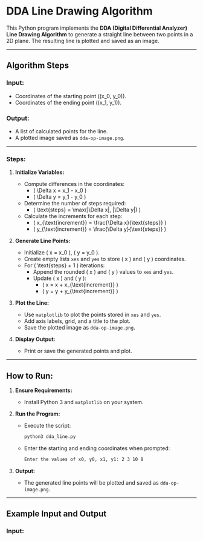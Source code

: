 # DDA Line Drawing Algorithm

This Python program implements the **DDA (Digital Differential Analyzer) Line Drawing Algorithm** to generate a straight line between two points in a 2D plane. The resulting line is plotted and saved as an image.

---

## **Algorithm Steps**

### **Input:**
- Coordinates of the starting point \((x_0, y_0)\).
- Coordinates of the ending point \((x_1, y_1)\).

### **Output:**
- A list of calculated points for the line.
- A plotted image saved as `dda-op-image.png`.

---

### **Steps:**

1. **Initialize Variables:**
   - Compute differences in the coordinates:
     - \( \Delta x = x_1 - x_0 \)
     - \( \Delta y = y_1 - y_0 \)
   - Determine the number of steps required:
     - \( \text{steps} = \max(|\Delta x|, |\Delta y|) \)
   - Calculate the increments for each step:
     - \( x_{\text{increment}} = \frac{\Delta x}{\text{steps}} \)
     - \( y_{\text{increment}} = \frac{\Delta y}{\text{steps}} \)

2. **Generate Line Points:**
   - Initialize \( x = x_0 \), \( y = y_0 \).
   - Create empty lists `xes` and `yes` to store \( x \) and \( y \) coordinates.
   - For \( \text{steps} + 1 \) iterations:
     - Append the rounded \( x \) and \( y \) values to `xes` and `yes`.
     - Update \( x \) and \( y \):
       - \( x = x + x_{\text{increment}} \)
       - \( y = y + y_{\text{increment}} \)

3. **Plot the Line:**
   - Use `matplotlib` to plot the points stored in `xes` and `yes`.
   - Add axis labels, grid, and a title to the plot.
   - Save the plotted image as `dda-op-image.png`.

4. **Display Output:**
   - Print or save the generated points and plot.

---

## **How to Run:**

1. **Ensure Requirements:**
   - Install Python 3 and `matplotlib` on your system.

2. **Run the Program:**
   - Execute the script:
     ```bash
     python3 dda_line.py
     ```
   - Enter the starting and ending coordinates when prompted:
     ```bash
     Enter the values of x0, y0, x1, y1: 2 3 10 8
     ```

3. **Output:**
   - The generated line points will be plotted and saved as `dda-op-image.png`.

---

## **Example Input and Output**

### **Input:**
